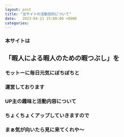 ```yaml
---
layout: post
title: "当サイトの活動目的について"
date:   2023-04-21 15:00:00 +0900
categories:
---
```



### 本サイトは

## 「暇人による暇人のための暇つぶし」を

### モットーに毎日元気にぼちぼちと

### 運営しております

### UP主の趣味と活動内容について

### ちょくちょくアップしていきますので

### まぁ気が向いたら見に来てくれや～